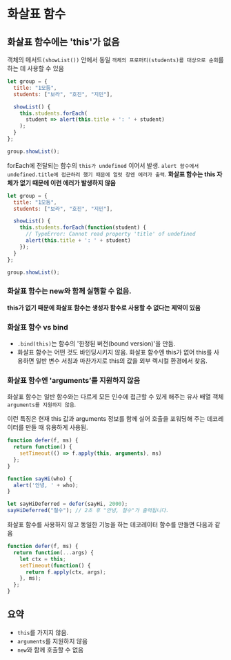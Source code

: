 # 화살표 함수

## 화살표 함수에는 'this'가 없음

객체의 메서드`(showList())` 안에서 동일 `객체의 프로퍼티(students)를 대상으로 순회`를 하는 데 사용할 수 있음
```js
let group = {
  title: "1모둠",
  students: ["보라", "호진", "지민"],

  showList() {
    this.students.forEach(
      student => alert(this.title + ': ' + student)
    );
  }
};

group.showList();
```
forEach에 전달되는 함수의 `this가 undefined` 이어서 발생. `alert 함수에서 undefined.title에 접근하려 했기 때문에 얼럿 창엔 에러가 출력`. **화살표 함수는 this 자체가 없기 때문에 이런 에러가 발생하지 않음**
```js
let group = {
  title: "1모둠",
  students: ["보라", "호진", "지민"],

  showList() {
    this.students.forEach(function(student) {
      // TypeError: Cannot read property 'title' of undefined
      alert(this.title + ': ' + student)
    });
  }
};

group.showList();
```

### 화살표 함수는 new와 함께 실행할 수 없음.
**this가 없기 때문에 화살표 함수는 생성자 함수로 사용할 수 없다는 제약이 있음**

### 화살표 함수 vs bind
- `.bind(this)`는 함수의 '한정된 버전(bound version)'을 만듬.
- 화살표 함수는 어떤 것도 바인딩시키지 않음. 화살표 함수엔 this가 없어 this를 사용하면 일반 변수 서칭과 마찬가지로 this의 값을 외부 렉시컬 환경에서 찾음.

### 화살표 함수엔 'arguments’를 지원하지 않음

화살표 함수는 일반 함수와는 다르게 모든 인수에 접근할 수 있게 해주는 유사 배열 객체 `arguments를 지원하지 않음`.

이런 특징은 현재 this 값과 arguments 정보를 함께 실어 호출을 포워딩해 주는 데코레이터를 만들 때 유용하게 사용됨.

```js
function defer(f, ms) {
  return function() {
    setTimeout(() => f.apply(this, arguments), ms)
  };
}

function sayHi(who) {
  alert('안녕, ' + who);
}

let sayHiDeferred = defer(sayHi, 2000);
sayHiDeferred("철수"); // 2초 후 "안녕, 철수"가 출력됩니다.
```

화살표 함수를 사용하지 않고 동일한 기능을 하는 데코레이터 함수를 만들면 다음과 같음
```js
function defer(f, ms) {
  return function(...args) {
    let ctx = this;
    setTimeout(function() {
      return f.apply(ctx, args);
    }, ms);
  };
}
```

## 요약
- `this`를 가지지 않음.
- `arguments`를 지원하지 않음
- `new`와 함께 호출할 수 없음

